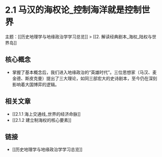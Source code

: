 # 2.1 马汉的海权论_控制海洋就是控制世界

主题：[[历史地理学与地缘政治学学习总览]] > [[2. 解读经典剧本_海权_陆权与世界岛]]

## 核心概念

- 掌握了基本概念后，我们进入地缘政治的“英雄时代”。三位思想家（马汉、麦金德、斯皮克曼）提出了三大理论，如同三部宏大的史诗剧本，至今仍在深刻影响着大国博弈的逻辑。

## 相关文章

- [[2.1.1 海上交通线_世界的经济命脉]]
- [[2.1.2 建立制海权的核心要素]]

## 链接

- [[历史地理学与地缘政治学学习总览]]
